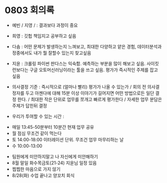 # 0803 회의록

- 예빈 / 지영 / : 결과보다 과정이 중요
- 희영 : 깃헙 책임지고 공부하고 싶음
- 다솜 : 어떤 문제가 발생하는지 느껴보고, 최대한 다양하고 얕은 경험, 데이터분석과정중에서도 내가 뭘 잘할수 있는지 찾고싶음
- 지윤 : 크롤링 파이썬 판다스는 익숙함. 예측하는 부분을 많이 해보고 싶음. 사이킷런보다는 구글 오토머신러닝이라는 툴을 쓰고 싶음. 평가가 즉시적인 주제를 잡고 싶음


- 의사결정 기준 : 즉시적으로 (얼마나 빨리) 평가가 나올 수 있는가 / 회의 전 의사결정자를 두고 아젠다에 대해 15분 이상 이야기가 길어지면 어떤 방법으로든 일단 결정 한다. / 최대한 작은 단위로 업무를 쪼개고 빠르게 평가한다 / 자세한 업무 분담은 주제가 답힌뒤 결정
- 우리가 투여할 수 있는 시간 : 
* 매일 13:45-50분부터 10분간 현재 업무 공유
* 월 점심 무조건 같이 먹는다
* 토 14:00-18:00 이터레이션 단위. 무조건 업무 마무리하는 날
* 수 10:00-13:00 


- 팀원에게 미안하지말고 나 자신에게 미안해하기
- 8월 말일 화수목금토(21-24) 지윤님 일정 있음
- 찝찝한 마음으로 가지 않기
- 8/28(화) 수업 끝나고 양꼬치 회식
